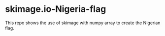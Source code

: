# skimage.io-Nigeria-flag
This repo shows the use of skimage with numpy array to create the Nigerian flag.

